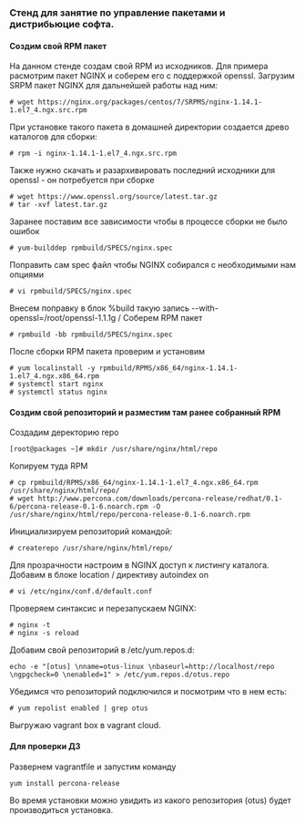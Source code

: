 ### Стенд для занятие по управление пакетами и дистрибьюцие софта.

#### Создим свой RPM пакет

На данном стенде создам свой RPM из исходников. Для примера расмотрим пакет NGINX и соберем его с поддержкой openssl.
Загрузим SRPM пакет NGINX для дальнейшей работы над ним:
```
# wget https://nginx.org/packages/centos/7/SRPMS/nginx-1.14.1-1.el7_4.ngx.src.rpm
```
При установке такого пакета в домашней директории создается древо каталогов для
сборки:
```
# rpm -i nginx-1.14.1-1.el7_4.ngx.src.rpm
```
Также нужно скачать и разархивировать последний исходники для openssl - он
потребуется при сборке
```
# wget https://www.openssl.org/source/latest.tar.gz
# tar -xvf latest.tar.gz
```
Заранее поставим все зависимости чтобы в процессе сборки не было ошибок
```
# yum-builddep rpmbuild/SPECS/nginx.spec
```
Поправить сам spec файл чтобы NGINX собирался с необходимыми нам опциями
```
# vi rpmbuild/SPECS/nginx.spec
```
Внесем поправку в блок %build такую запись --with-openssl=/root/openssl-1.1.1g /
Соберем RPM пакет
```
# rpmbuild -bb rpmbuild/SPECS/nginx.spec
```
После сборки RPM пакета проверим и установим
```
# yum localinstall -y rpmbuild/RPMS/x86_64/nginx-1.14.1-1.el7_4.ngx.x86_64.rpm
# systemctl start nginx
# systemctl status nginx
```
#### Создим свой репозиторий и разместим там ранее собранный RPM

Создадим деректорию repo
```
[root@packages ~]# mkdir /usr/share/nginx/html/repo
```
Копируем туда RPM
```
# cp rpmbuild/RPMS/x86_64/nginx-1.14.1-1.el7_4.ngx.x86_64.rpm /usr/share/nginx/html/repo/
# wget http://www.percona.com/downloads/percona-release/redhat/0.1-6/percona-release-0.1-6.noarch.rpm -O /usr/share/nginx/html/repo/percona-release-0.1-6.noarch.rpm
```
Инициализируем репозиторий командой:
```
# createrepo /usr/share/nginx/html/repo/
```
Для прозрачности настроим в NGINX доступ к листингу каталога. Добавим в блоке location / директиву autoindex on
```
# vi /etc/nginx/conf.d/default.conf
```
Проверяем синтаксис и перезапускаем NGINX:
```
# nginx -t
# nginx -s reload
```
Добавим свой репозиторий в /etc/yum.repos.d:
```
echo -e "[otus] \nname=otus-linux \nbaseurl=http://localhost/repo \ngpgcheck=0 \nenabled=1" > /etc/yum.repos.d/otus.repo

```
Убедимся что репозиторий подключился и посмотрим что в нем есть:
```
# yum repolist enabled | grep otus
```
Выгружаю vagrant box в vagrant cloud.

#### Для проверки ДЗ
Развернем vagrantfile и запустим команду
```
yum install percona-release
```
Во время установки можно увидить из какого репозитория (otus) будет производиться установка.
